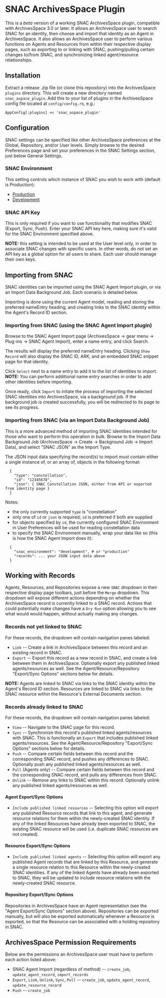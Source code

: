 # SNAC ArchivesSpace Plugin

This is a *beta* version of a working SNAC ArchivesSpace plugin, compatible with ArchivesSpace 3.0 or later.
It allows an ArchivesSpace user to search SNAC for an identity, then choose and import that identity as an Agent in ArchivesSpace.
It also allows an ArchivesSpace user to perform various functions on Agents and Resources from within their respective display pages,
such as exporting to or linking with SNAC, pushing/pulling certain changes to/from SNAC, and synchronizing linked agent/resource relationships.

## Installation

Extract a release .zip file (or clone this repository) into the ArchivesSpace `plugins` directory.
This will create a new directory named `snac_aspace_plugin`.
Add this to your list of plugins in the ArchivesSpace config file located at `config/config.rb`, e.g.:

```
AppConfig[:plugins] << 'snac_aspace_plugin'
```

## Configuration

SNAC settings can be specified like other ArchivesSpace preferences at the Global, Repository, and/or User levels.
Simply browse to the desired Preferences page and set your preferences in the SNAC Settings section, just below General Settings.

### SNAC Environment

This setting controls which instance of SNAC you wish to work with (default is Production):

* [Production](https://snaccooperative.org/)
* [Development](https://snac-dev.iath.virginia.edu/)

### SNAC API Key

This is only required if you want to use functionality that modifies SNAC (Export, Sync, Push).
Enter your SNAC API key here, making sure it's valid for the SNAC Environment specified above.

**NOTE:** this setting is intended to be used at the User level only, in order to associate SNAC changes with specific users.
In other words, do not set an API key as a global option for all users to share.  Each user should manage their own keys.

## Importing from SNAC

SNAC identities can be imported using the SNAC Agent Import plugin, or via an Import Data Background Job.
Each scenario is detailed below.

Importing is done using the current Agent model, reading and storing the preferred nameEntry heading, and creating links to the SNAC identity within the Agent's Record ID section.

### Importing from SNAC (using the SNAC Agent Import plugin)

Browse to the SNAC Agent Import page (ArchivesSpace -> gear menu -> Plug-ins -> SNAC Agent Import), enter a name entry, and click Search.

The results will display the preferred nameEntry heading.
Clicking `Show Record` will also display the SNAC ID, ARK, and an embedded SNAC snippet page for that identity.

Click `Select` next to a name entry to add it to the list of identities to import.
**NOTE:** You can perform additional name entry searches in order to add other identities before importing.

Once ready, click `Import` to initate the process of importing the selected SNAC identities into ArchivesSpace, via a background job.
If the background job is created successfully, you will be redirected to its page to see its progress.

### Importing from SNAC (via an Import Data Background Job)

This is a more advanced method of importing SNAC identities intended for those who want to perform this operation in bulk.
Browse to the Import Data Background Job (ArchivesSpace -> Create -> Background Job -> Import Data), and select "SNAC JSON" as the Import Type.

The JSON input data specifying the record(s) to import must contain either a single instance of, or an array of, objects in the following format:

```
  {
    "type": "constellation",
    "id": "12345678",
    "json": { SNAC Constellation JSON, either from API or exported from identity page }
  }
```

Notes:
* the only currently supported `type` is "constellation"
* only one of `id` or `json` is required; `id` is preferred if both are supplied
* for objects specified by `id`, the currently configured SNAC Environment in User Preferences will be used for reading constellation data
* to specify the SNAC Environment manually, wrap your data like so (this is how the SNAC Agent Import does it):

```
  {
    "snac_environment": "development", # or "production"
    "records": ... your JSON input data above
  }
```

## Working with Records

Agents, Resources, and Repositories expose a new `SNAC` dropdown in their respective display page toolbars, just before the `Merge` dropdown.
This dropdown will expose different actions depending on whether the ArchivesSpace record is currently linked to a SNAC record.
Actions that could potentially make changes have a `Dry Run` option allowing you to see what would would happen, without actually making any changes.

### Records not yet linked to SNAC

For these records, the dropdown will contain navigation panes labeled:

* `Link` --
Create a link in ArchivesSpace between this record and an existing record in SNAC.
* `Export` --
Export this record as a new record in SNAC, and create a link between them in ArchivesSpace.
Optionally export any published linked agents/resources as well.
See the Agent/Resource/Repository "Export/Sync Options" sections below for details.

**NOTE:**
Agents are linked to SNAC via links to the SNAC identity within the Agent's Record ID section.
Resources are linked to SNAC via links to the SNAC resource within the Resource's External Documents section.

### Records already linked to SNAC

For these records, the dropdown will contain navigation panes labeled:

* `View` --
Navigate to the SNAC page for this record.
* `Sync` --
Synchronize this record's published linked agents/resources with SNAC.
This is functionally an `Export` that includes published linked agents/resources.
See the Agent/Resource/Repository "Export/Sync Options" sections below for details.
* `Push` --
Compare certain fields between this record and the corresponding SNAC record, and pushes any differences to SNAC.
Optionally push any published linked agents/resources as well.
* `Pull` (Agents only) --
Compare certain fields between this record and the corresponding SNAC record, and pulls any differences from SNAC.
* `Unlink` --
Remove any links to SNAC within this record.
Optionally unlink any published linked agents/resources as well.

#### Agent Export/Sync Options

* `Include published linked resources` --
Selecting this option will export any published Resource records that link to this agent,
and generate resource relations for them within the newly-created SNAC identity.
If any of the linked Resources have already been exported to SNAC,
the existing SNAC resource will be used (i.e. duplicate SNAC resources are not created).

#### Resource Export/Sync Options

* `Include published linked agents` --
Selecting this option will export any published Agent records that are linked by this Resource,
and generate a single resource relation to this Resource within the newly-created SNAC identities.
If any of the linked Agents have already been exported to SNAC, they will be updated to
include resource relations with the newly-created SNAC resource.

#### Repository Export/Sync Options

Repositories in ArchivesSpace have an Agent representation (see the "Agent Export/Sync Options" section above).
Repositories can be exported manually, but will also be exported automatically whenever a Resource
is exported, so that the Resource can be associatied with a holding repository in SNAC.

## ArchivesSpace Permission Requirements

Below are the permissions an ArchivesSpace user must have to perform each action listed above:

* SNAC Agent Import (regardless of method) --
`create_job`,
`update_agent_record`,
`import_records`
* `Export`, `Link`, `Unlink`, `Sync`, `Pull` --
`create_job`,
`update_agent_record`,
`update_resource_record`
* `Push` --
`create_job`

